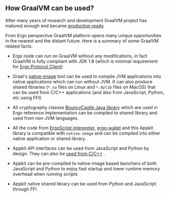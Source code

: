 ## How GraalVM can be used?

After many years of research and development GraalVM project has matured enough end
became [production ready](https://medium.com/graalvm/announcing-graalvm-19-4590cf354df8).

From Ergo perspective GraalVM platform opens many unique opportunities in the
nearest and the distant future. Here is a summary of some GraalVM related facts:

- Ergo node can run on GraalVM without any modifications, in fact GraalVM is
  fully compliant with JDK 1.8 (which is minimal requirement for [Ergo Protocol
  Client](https://github.com/ergoplatform/ergo/releases))

- Graal's
  [native-image](https://www.graalvm.org/docs/reference-manual/native-image/) tool
  can be used to compile JVM applications into native applications which can run
  without JVM. It can also produce shared libraries (`*.so` files on Linux and
  `*.dylib` files on MacOS) that can be used from C/C++ applications (and also
  from JavaScript, Python, etc using FFI).

- All cryptography classes [BouncyCastle Java
  library](https://bouncycastle.org/java.html) which are used in Ergo reference
  implementation can be compiled to shared library and used from non-JVM
  languages.

- All the code from [ErgoScript
  interpreter](https://github.com/ScorexFoundation/sigmastate-interpreter/pulls),
  [ergo-wallet](https://github.com/ergoplatform/ergo-wallet) and this Appkit
  library is compatible with `native-image` and can be compiled into either native
  application or shared library.

- Appkit API interfaces can be used from JavaScript and Python by design. They
  can also be [used from C/C++](https://github.com/aslesarenko/ergo-appkit-examples/tree/master/c-examples) .

- Appkit can be pre-compiled to native-image based launchers of both JavaScript
  and Python to enjoy fast startup and lower runtime memory
  overhead when running scripts

- Appkit native shared library can be used from Python and JavaScript through FFI

